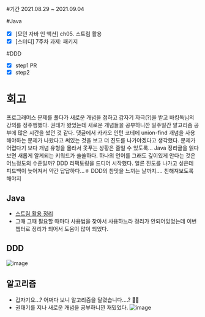 #기간
2021.08.29 ~ 2021.09.04

#Java
- [x] [모던 자바 인 액션] ch05. 스트림 활용
- [x] [스터디] 7주차 과제: 패키지

#DDD
- [x] step1 PR
- [x] step2

# 회고
프로그래머스 문제를 풀다가 새로운 개념을 접하고 갑자기 자극(?)을 받고 바킹독님의 강의를 정주행했다. 권태가 왔었는데 새로운 개념들을 공부하니깐 일주일간 알고리즘 공부에 많은 시간을 썼던 것 같다. 댓글에서 카카오 인턴 코테에 union-find 개념을 사용해야하는 문제가 나왔다고 써있는 것을 보고 더 진도를 나가야겠다고 생각했다. 문제가 어렵다기 보다 개념 유형을 몰라서 못푸는 상황은 줄일 수 있도록...
Java 정리글을 읽다보면 새롭게 알게되는 키워드가 쏠쏠하다. 하나의 언어를 그래도 깊이있게 안다는 것은 어느정도의 수준일까?
DDD 리팩토링을 드디어 시작했다. 얼른 진도를 나가고 싶은데 피드백이 늦어져서 약간 답답하다...ㅎ DDD의 참맛을 느끼는 날까지.... 친해져보도록 해야지

## Java
* [스트림 활용 정리](https://blossun.github.io/language/java/%EC%9E%90%EB%B0%94%EC%9D%B8%EC%95%A1%EC%85%98-_05_%EC%8A%A4%ED%8A%B8%EB%A6%BC_%ED%99%9C%EC%9A%A9/)
* 그때 그때 필요할 때마다 사용법을 찾아서 사용하느라 정리가 안되어있었는데 이번 챕터로 정리가 되어서 도움이 많이 되었다.

## DDD
![image](https://user-images.githubusercontent.com/35985636/131675806-38f15f95-1dbf-4aeb-a48c-f22fc77328be.png)

## 알고리즘
* 갑자기요...? 어쩌다 보니 알고리즘을 달렸습니다....? 🤷‍♀️ 
* 권태기를 지나 새로운 개념을 공부하니깐 재밌었다.
![image](https://user-images.githubusercontent.com/35985636/131993560-b9a094bf-c1a1-4d56-808e-9e85e57d2b4f.png)

